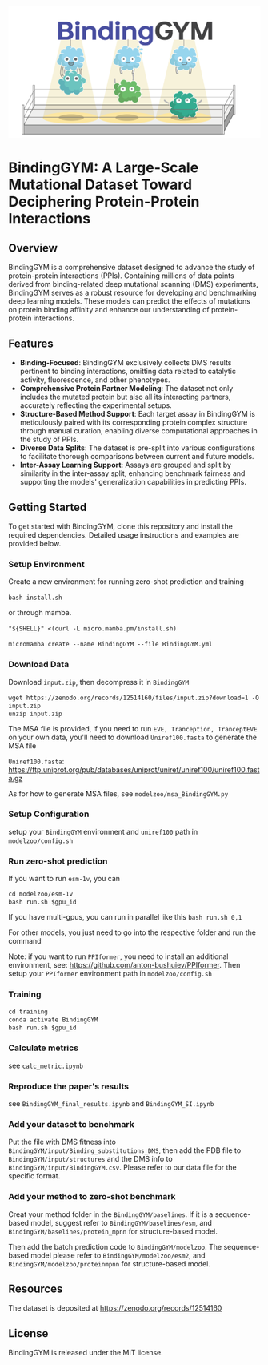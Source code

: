 ![header](imgs/header.png)

# BindingGYM: A Large-Scale Mutational Dataset Toward Deciphering Protein-Protein Interactions

## Overview
BindingGYM is a comprehensive dataset designed to advance the study of protein-protein interactions (PPIs). Containing millions of data points derived from binding-related deep mutational scanning (DMS) experiments, BindingGYM serves as a robust resource for developing and benchmarking deep learning models. These models can predict the effects of mutations on protein binding affinity and enhance our understanding of protein-protein interactions.


## Features
- **Binding-Focused**: BindingGYM exclusively collects DMS results pertinent to binding interactions, omitting data related to catalytic activity, fluorescence, and other phenotypes.
- **Comprehensive Protein Partner Modeling**: The dataset not only includes the mutated protein but also all its interacting partners, accurately reflecting the experimental setups.
- **Structure-Based Method Support**: Each target assay in BindingGYM is meticulously paired with its corresponding protein complex structure through manual curation, enabling diverse computational approaches in the study of PPIs.
- **Diverse Data Splits**: The dataset is pre-split into various configurations to facilitate thorough comparisons between current and future models.
- **Inter-Assay Learning Support**: Assays are grouped and split by similarity in the inter-assay split, enhancing benchmark fairness and supporting the models' generalization capabilities in predicting PPIs.


## Getting Started
To get started with BindingGYM, clone this repository and install the required dependencies. Detailed usage instructions and examples are provided below.


### Setup Environment

Create a new environment for running zero-shot prediction and training

`bash install.sh`

or through mamba.

```"${SHELL}" <(curl -L micro.mamba.pm/install.sh)```

```micromamba create --name BindingGYM --file BindingGYM.yml```

### Download Data

Download `input.zip`, then decompress it in `BindingGYM`

```
wget https://zenodo.org/records/12514160/files/input.zip?download=1 -O input.zip
unzip input.zip
```

The MSA file is provided, if you need to run `EVE, Tranception, TranceptEVE` on your own data, you'll need to download `Uniref100.fasta` to generate the MSA file

`Uniref100.fasta`: https://ftp.uniprot.org/pub/databases/uniprot/uniref/uniref100/uniref100.fasta.gz

As for how to generate MSA files, see `modelzoo/msa_BindingGYM.py`

### Setup Configuration

setup your `BindingGYM` environment and `uniref100` path in `modelzoo/config.sh`

### Run zero-shot prediction 

If you want to run `esm-1v`, you can

```
cd modelzoo/esm-1v
bash run.sh $gpu_id
```

If you have multi-gpus, you can run in parallel like this `bash run.sh 0,1`

For other models, you just need to go into the respective folder and run the command

Note: if you want to run `PPIformer`, you need to install an additional environment, see: https://github.com/anton-bushuiev/PPIformer. Then setup your `PPIformer` environment path in `modelzoo/config.sh`

### Training

```
cd training
conda activate BindingGYM
bash run.sh $gpu_id
```

### Calculate metrics

see `calc_metric.ipynb`

### Reproduce the paper's results 

see `BindingGYM_final_results.ipynb` and `BindingGYM_SI.ipynb`

### Add your dataset to benchmark

Put the file with DMS fitness into `BindingGYM/input/Binding_substitutions_DMS`, then add the PDB file to `BindingGYM/input/structures` and the DMS info to `BindingGYM/input/BindingGYM.csv`. Please refer to our data file for the specific format. 

### Add your method to zero-shot benchmark

Creat your method folder in the `BindingGYM/baselines`. If it is a sequence-based model, suggest refer to `BindingGYM/baselines/esm`, and `BindingGYM/baselines/protein_mpnn` for structure-based model.

Then add the batch prediction code to `BindingGYM/modelzoo`. The sequence-based model please refer to `BindingGYM/modelzoo/esm2`, and `BindingGYM/modelzoo/proteinmpnn` for structure-based model.

## Resources
The dataset is deposited at https://zenodo.org/records/12514160

## License
BindingGYM is released under the MIT license.

